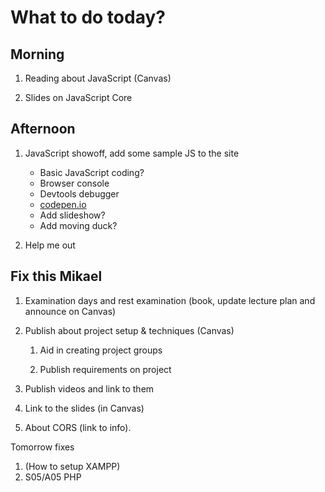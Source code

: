 What to do today?
======================

Morning
----------------------

1. Reading about JavaScript (Canvas)

1. Slides on JavaScript Core



Afternoon
----------------------

1. JavaScript showoff, add some sample JS to the site
    * Basic JavaScript coding?
    * Browser console
    * Devtools debugger
    * [codepen.io](https://codepen.io/pen/)
    * Add slideshow?
    * Add moving duck?

1. Help me out













Fix this Mikael
----------------------

1. Examination days and rest examination (book, update lecture plan and announce on Canvas)

1. Publish about project setup & techniques (Canvas)

    1. Aid in creating project groups

    1. Publish requirements on project

1. Publish videos and link to them

1. Link to the slides (in Canvas)

1. About CORS (link to info).


Tomorrow fixes
1. (How to setup XAMPP)
1. S05/A05 PHP
